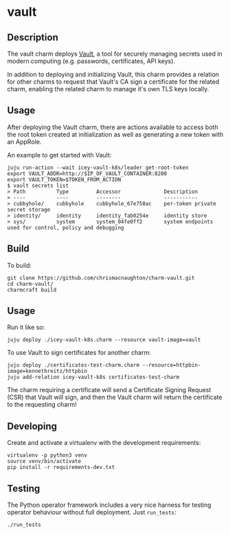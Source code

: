 # vault

## Description

The vault charm deploys [Vault][vault-upstream], a tool for securely managing
secrets used in modern computing (e.g. passwords, certificates, API keys).

In addition to deploying and initializing Vault, this charm provides a relation
for other charms to request that Vault's CA sign a certificate for the related
charm, enabling the related charm to manage it's own TLS keys locally.

## Usage

After deploying the Vault charm, there are actions available to access both
the root token created at initialization as well as generating a new token
with an AppRole.

An example to get started with Vault:

    juju run-action --wait icey-vault-k8s/leader get-root-token
    export VAULT_ADDR=http://$IP_OF_VAULT_CONTAINER:8200
    export VAULT_TOKEN=$TOKEN_FROM_ACTION
    $ vault secrets list
    > Path          Type         Accessor              Description
    > ----          ----         --------              -----------
    > cubbyhole/    cubbyhole    cubbyhole_67e758ac    per-token private secret storage
    > identity/     identity     identity_fab0254e     identity store
    > sys/          system       system_04fe0ff2       system endpoints used for control, policy and debugging

## Build

To build:

    git clone https://github.com/chrismacnaughton/charm-vault.git
    cd charm-vault/
    charmcraft build

## Usage

Run it like so:

    juju deploy ./icey-vault-k8s.charm --resource vault-image=vault

To use Vault to sign certificates for another charm:

    juju deploy ./certificates-test-charm.charm --resource=httpbin-image=kennethreitz/httpbin
    juju add-relation icey-vault-k8s certificates-test-charm

The charm requiring a certificate will send a Certificate Signing Request (CSR)
that Vault will sign, and then the Vault charm will return the certificate to
the requesting charm!

## Developing

Create and activate a virtualenv with the development requirements:

    virtualenv -p python3 venv
    source venv/bin/activate
    pip install -r requirements-dev.txt

## Testing

The Python operator framework includes a very nice harness for testing
operator behaviour without full deployment. Just `run_tests`:

    ./run_tests

<!-- LINKS -->

[vault-upstream]: https://www.vaultproject.io/docs/what-is-vault/